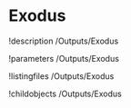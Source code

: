 <!-- MOOSE Documentation Stub: Remove this when content is added. -->

# Exodus
!description /Outputs/Exodus

!parameters /Outputs/Exodus

!listingfiles /Outputs/Exodus

!childobjects /Outputs/Exodus
